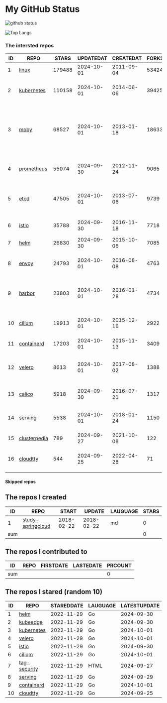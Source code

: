 # My GitHub Status

<img src="https://github-readme-stats-1.yihong0618.vercel.app/api?username=daoqingniu&show_icons=true&&&hide_title=true&count_private=true" alt="github status" />

![Top Langs](https://github-readme-stats-1.yihong0618.vercel.app/api/top-langs/?username=daoqingniu&layout=compact)

<!--START_SECTION:github_repos-->
### The intersted repos
| ID |                              REPO                               | STARS  | UPDATEDAT  | CREATEDAT  | FORKSCOUNT |                                                DESCRIPTIONS                                                |
|----|-----------------------------------------------------------------|--------|------------|------------|------------|------------------------------------------------------------------------------------------------------------|
|  1 | [linux](https://github.com/torvalds/linux)                      | 179488 | 2024-10-01 | 2011-09-04 |      53424 | Linux kernel source tree                                                                                   |
|  2 | [kubernetes](https://github.com/kubernetes/kubernetes)          | 110158 | 2024-10-01 | 2014-06-06 |      39425 | Production-Grade Container Scheduling and Management                                                       |
|  3 | [moby](https://github.com/moby/moby)                            |  68527 | 2024-10-01 | 2013-01-18 |      18633 | The Moby Project - a collaborative project for the container ecosystem to assemble container-based systems |
|  4 | [prometheus](https://github.com/prometheus/prometheus)          |  55074 | 2024-09-30 | 2012-11-24 |       9065 | The Prometheus monitoring system and time series database.                                                 |
|  5 | [etcd](https://github.com/etcd-io/etcd)                         |  47505 | 2024-10-01 | 2013-07-06 |       9739 | Distributed reliable key-value store for the most critical data of a distributed system                    |
|  6 | [istio](https://github.com/istio/istio)                         |  35788 | 2024-09-30 | 2016-11-18 |       7718 | Connect, secure, control, and observe services.                                                            |
|  7 | [helm](https://github.com/helm/helm)                            |  26830 | 2024-09-30 | 2015-10-06 |       7085 | The Kubernetes Package Manager                                                                             |
|  8 | [envoy](https://github.com/envoyproxy/envoy)                    |  24793 | 2024-10-01 | 2016-08-08 |       4763 | Cloud-native high-performance edge/middle/service proxy                                                    |
|  9 | [harbor](https://github.com/goharbor/harbor)                    |  23803 | 2024-10-01 | 2016-01-28 |       4734 | An open source trusted cloud native registry project that stores, signs, and scans content.                |
| 10 | [cilium](https://github.com/cilium/cilium)                      |  19913 | 2024-10-01 | 2015-12-16 |       2922 | eBPF-based Networking, Security, and Observability                                                         |
| 11 | [containerd](https://github.com/containerd/containerd)          |  17203 | 2024-10-01 | 2015-11-13 |       3409 | An open and reliable container runtime                                                                     |
| 12 | [velero](https://github.com/vmware-tanzu/velero)                |   8613 | 2024-10-01 | 2017-08-02 |       1388 | Backup and migrate Kubernetes applications and their persistent volumes                                    |
| 13 | [calico](https://github.com/projectcalico/calico)               |   5918 | 2024-09-30 | 2016-07-21 |       1317 | Cloud native networking and network security                                                               |
| 14 | [serving](https://github.com/knative/serving)                   |   5538 | 2024-10-01 | 2018-01-24 |       1150 | Kubernetes-based, scale-to-zero, request-driven compute                                                    |
| 15 | [clusterpedia](https://github.com/clusterpedia-io/clusterpedia) |    789 | 2024-09-27 | 2021-10-08 |        122 | The Encyclopedia of Kubernetes clusters                                                                    |
| 16 | [cloudtty](https://github.com/cloudtty/cloudtty)                |    544 | 2024-09-25 | 2022-04-28 |         71 | A Friendly Kubernetes CloudShell (Web Terminal) !                                                          |



#### Skipped repos
<!--END_SECTION:github_repos-->

<!--START_SECTION:my_github-->
## The repos I created
| ID  |                                 REPO                                 |   START    |   UPDATE   | LAUGUAGE | STARS |
|-----|----------------------------------------------------------------------|------------|------------|----------|-------|
|   1 | [study-springcloud](https://github.com/daoqingniu/study-springcloud) | 2018-02-22 | 2018-02-22 | md       |     0 |
| sum |                                                                      |            |            |          |     0 |

## The repos I contributed to
| ID  | REPO | FIRSTDATE | LASTEDATE | PRCOUNT |
|-----|------|-----------|-----------|---------|
| sum |      |           |           |       0 |

## The repos I stared (random 10)
| ID |                          REPO                          | STAREDDATE | LAUGUAGE | LATESTUPDATE |
|----|--------------------------------------------------------|------------|----------|--------------|
|  1 | [helm](https://github.com/helm/helm)                   | 2022-11-29 | Go       | 2024-09-30   |
|  2 | [kubeedge](https://github.com/kubeedge/kubeedge)       | 2022-11-29 | Go       | 2024-09-30   |
|  3 | [kubernetes](https://github.com/kubernetes/kubernetes) | 2022-11-29 | Go       | 2024-10-01   |
|  4 | [velero](https://github.com/vmware-tanzu/velero)       | 2022-11-29 | Go       | 2024-10-01   |
|  5 | [istio](https://github.com/istio/istio)                | 2022-11-29 | Go       | 2024-09-30   |
|  6 | [cilium](https://github.com/cilium/cilium)             | 2022-11-29 | Go       | 2024-10-01   |
|  7 | [tag-security](https://github.com/cncf/tag-security)   | 2022-11-29 | HTML     | 2024-09-27   |
|  8 | [serving](https://github.com/knative/serving)          | 2022-11-29 | Go       | 2024-09-29   |
|  9 | [containerd](https://github.com/containerd/containerd) | 2022-11-29 | Go       | 2024-10-01   |
| 10 | [cloudtty](https://github.com/cloudtty/cloudtty)       | 2022-11-29 | Go       | 2024-09-25   |

<!--END_SECTION:my_github-->
